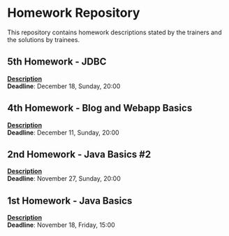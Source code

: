 Homework Repository
===================
This repository contains homework descriptions stated by the trainers and the solutions by trainees.

5th Homework - JDBC
---
**[Description](https://github.com/schonherz-java-ee-2016-q4/homework/blob/master/homeworks/homework-05-blog-jdbc.md)**  
**Deadline**: December 18, Sunday, 20:00

4th Homework - Blog and Webapp Basics
---
**[Description](https://github.com/schonherz-java-ee-2016-q4/homework/blob/master/homeworks/homework-04-blog-web-app.md)**  
**Deadline**: December 11, Sunday, 20:00

2nd Homework - Java Basics #2
---
**[Description](https://github.com/schonherz-java-ee-2016-q4/homework/blob/master/homeworks/homework-02-java-basics-2.md)**  
**Deadline**: November 27, Sunday, 20:00

1st Homework - Java Basics
---
**[Description](https://github.com/schonherz-java-ee-2016-q4/homework/blob/master/homeworks/homework-01-java-basics.md)**  
**Deadline**: November 18, Friday, 15:00
